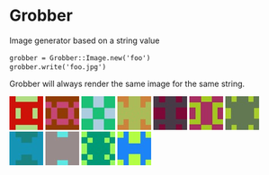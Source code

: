 Grobber
=======

Image generator based on a string value

    grobber = Grobber::Image.new('foo')
    grobber.write('foo.jpg')

Grobber will always render the same image for the same string. 

![Example0](examples/0.jpg)
![Example1](examples/1.jpg)
![Example2](examples/2.jpg)
![Example3](examples/3.jpg)
![Example4](examples/4.jpg)
![Example5](examples/5.jpg)
![Example6](examples/6.jpg)
![Example7](examples/7.jpg)
![Example8](examples/8.jpg)
![Example9](examples/9.jpg)
![Example10](examples/10.jpg)
